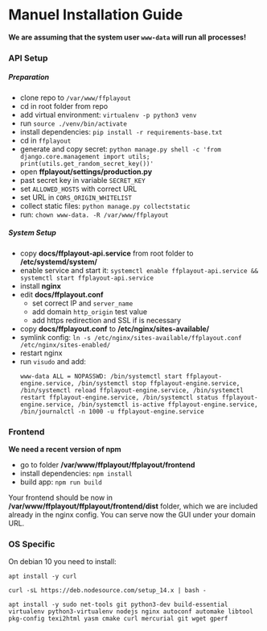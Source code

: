 # Manuel Installation Guide

**We are assuming that the system user `www-data` will run all processes!**

### API Setup

##### Preparation
- clone repo to `/var/www/ffplayout`
- cd in root folder from repo
- add virtual environment: `virtualenv -p python3 venv`
- run `source ./venv/bin/activate`
- install dependencies: `pip install -r requirements-base.txt`
- cd in `ffplayout`
- generate and copy secret: `python manage.py shell -c 'from django.core.management import utils; print(utils.get_random_secret_key())'`
- open **ffplayout/settings/production.py**
- past secret key in variable `SECRET_KEY`
- set `ALLOWED_HOSTS` with correct URL
- set URL in `CORS_ORIGIN_WHITELIST`
- collect static files: `python manage.py collectstatic`
- run: `chown www-data. -R /var/www/ffplayout`

##### System Setup
- copy **docs/ffplayout-api.service** from root folder to **/etc/systemd/system/**
- enable service and start it: `systemctl enable ffplayout-api.service && systemctl start ffplayout-api.service`
- install **nginx**
- edit **docs/ffplayout.conf**
    - set correct IP and `server_name`
    - add domain `http_origin` test value
    - add https redirection and SSL if is necessary
- copy **docs/ffplayout.conf** to **/etc/nginx/sites-available/**
- symlink config: `ln -s /etc/nginx/sites-available/ffplayout.conf /etc/nginx/sites-enabled/`
- restart nginx
- run `visudo` and add:
    ```
    www-data ALL = NOPASSWD: /bin/systemctl start ffplayout-engine.service, /bin/systemctl stop ffplayout-engine.service, /bin/systemctl reload ffplayout-engine.service, /bin/systemctl restart ffplayout-engine.service, /bin/systemctl status ffplayout-engine.service, /bin/systemctl is-active ffplayout-engine.service, /bin/journalctl -n 1000 -u ffplayout-engine.service
    ```

### Frontend

**We need a recent version of npm**

- go to folder **/var/www/ffplayout/ffplayout/frontend**
- install dependencies: `npm install`
- build app: `npm run build`

Your frontend should be now in **/var/www/ffplayout/ffplayout/frontend/dist** folder, which we are included already in the nginx config. You can serve now the GUI under your domain URL.

### OS Specific
On debian 10 you need to install:

```
apt install -y curl
```

```
curl -sL https://deb.nodesource.com/setup_14.x | bash -
```

```
apt install -y sudo net-tools git python3-dev build-essential virtualenv python3-virtualenv nodejs nginx autoconf automake libtool pkg-config texi2html yasm cmake curl mercurial git wget gperf
```
